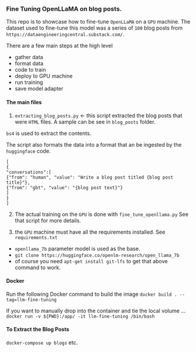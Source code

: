 ### Fine Tuning OpenLLaMA on blog posts.

This repo is to showcase how to fine-tune `OpenLLaMA` on a `GPU` machine.
The dataset used to fine-tune this model was a series of `100` blog posts
from `https://dataengineeringcentral.substack.com/`.

There are a few main steps at the high level
- gather data
- format data
- code to train
- deploy to GPU machine
- run training
- save model adapter

#### The main files
1. `extracting_blog_posts.py` <- this script extracted the blog posts that
were `HTML` files. A sample can be see in `blog_posts` folder.

`bs4` is used to extract the contents.

The script also formats the data into a format that an be ingested by the
`huggingface` code.

```
[
{
"conversations":[
{"from": "human", "value": "Write a blog post titled {blog post title}"},
{"from": "gbt", "value": "{blog post text}"}
]
}
]
```

2. The actual training on the `GPU` is done with `fine_tune_openllama.py`
See that script for more details.

3. the `GPU` machine must have all the requirements installed.
See `requirements.txt`
- `openllama_7b` parameter model is used as the base.
- `git clone https://huggingface.co/openlm-research/open_llama_7b`
- of course you need `apt-get install git-lfs` to get that above command to work.

#### Docker
Run the following Docker command to build the image `docker build . --tag=llm-fine-tuning`

If you want to manually drop into the container and tie the local volume ... 
`docker run -v ${PWD}:/app/ -it llm-fine-tuning /bin/bash`

#### To Extract the Blog Posts
`docker-compose up blogs` etc.